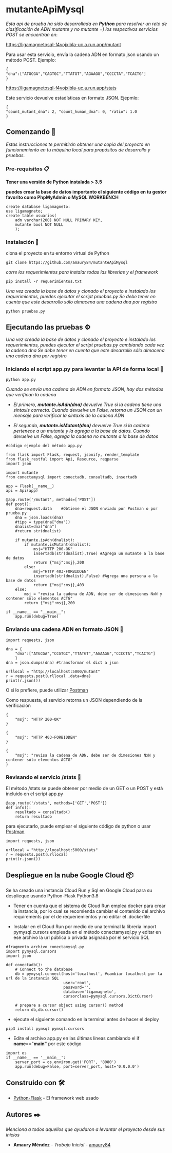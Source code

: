 # mutanteApiMysql

_Esta api de prueba ha sido desarrollada en **Python** para resolver un reto de clasificación de ADN mutante y no mutante =)
los respectivos servicios POST se encuentran en_:

https://ligamagnetosql-f4vojxibla-uc.a.run.app/mutant

Para usar esta servicio, envía la cadena ADN en formato json usando un método POST. Ejemplo:
```
{
"dna":["ATGCGA","CAGTGC","TTATGT","AGAAGG","CCCCTA","TCACTG"]
}
```
https://ligamagnetosql-f4vojxibla-uc.a.run.app/stats

Este servicio devuelve estadísticas en formato JSON. Ejepmlo:
```
{
"count_mutant_dna": 2, "count_human_dna": 0, "ratio": 1.0
}
```
## Comenzando 🚀

_Estas instrucciones te permitirán obtener una copia del proyecto en funcionamiento en tu máquina local para propósitos de desarrollo y pruebas._

### Pre-requisitos 📋
**Tener una versión de Python instalada > 3.5**

**puedes crear la base de datos importanto el siguiente código en tu gestor favorito como PhpMyAdmin o MySQL WORKBENCH**

```
create database ligamagneto:
use ligamagneto;
create table usuarios(
    adn varchar(200) NOT NULL PRIMARY KEY,
    mutante bool NOT NULL
    );
```

### Instalación 🔧

clona el proyecto en tu entorno virtual de Python

```
git clone https://github.com/amaury84/mutanteApiMysql
```

_corre los requerimientos para instalar todas las librerias y el framework_

```
pip install -r requerimientos.txt
```

_Una vez creada la base de datos y clonado el proyecto e instalado los requerimientos, puedes ejecutar el script pruebas.py
Se debe tener en cuenta que este desarrollo sólo almacena una cadena dna por registro_
```
python pruebas.py
```

## Ejecutando las pruebas ⚙️

_Una vez creada la base de datos y clonado el proyecto e instalado los requerimientos, puedes ejecutar el script pruebas.py cambiando cada vez la cadena dna
Se debe tener en cuenta que este desarrollo sólo almacena una cadena dna por registro_

### Iniciando el script app.py para levantar la API de forma local 🔩
```
python app.py
```

_Cuando se envía una cadena de ADN en formato JSON, hay dos métodos que verifican la cadena_

* _El primero, **mutante.isAdn(dna)** devuelve True si la cadena tiene una sintaxis correcta._
 _Cuando devuelve un False, retorna un JSON con un mensaje para verificar la sintaxis de la cadena ADN_

* _El segundo, **mutante.isMutant(dna)** devuelve True si la cadena pertenece a un mutante y la agrega a la base de datos._
_Cuando devuelve un False, agrega la cadena no mutante a la base de datos_
```
#código ejemplo del método app.py

from flask import Flask, request, jsonify, render_template
from flask_restful import Api, Resource, reqparse
import json

import mutante
from conectamysql import conectadb, consultadb, insertadb

app = Flask(__name__)
api = Api(app)

@app.route('/mutant', methods=['POST'])
def post():
    dna=request.data    #Obtiene el JSON enviado por Postman o por prueba.py
    dna = json.loads(dna)
    #tipo = type(dna["dna"])
    dnalist=dna["dna"]
    #return str(dnalist)

    if mutante.isAdn(dnalist):        
        if mutante.isMutant(dnalist):
            msj="HTTP 200-OK"
            insertadb(str(dnalist),True) #Agrega un mutante a la base de datos
            return {"msj":msj},200
        else:
            msj="HTTP 403-FORBIDDEN"
            insertadb(str(dnalist),False) #Agrega una persona a la base de datos
            return {"msj":msj},403
    else:
        msj = "revisa la cadena de ADN, debe ser de dimesiones NxN y contener sólo elementos ACTG"
        return {"msj":msj},200
        
if __name__ == "__main__":
    app.run(debug=True)
```
### Enviando una cadena ADN en formato JSON 🔩
```
import requests, json

dna = {
    "dna":["ATGCGA","CCGTGC","TTATGT","AGAAGG","CCCCTA","TCACTG"]
    }
dna = json.dumps(dna) #transformar el dict a json

urllocal = "http://localhost:5000/mutant"
r = requests.post(urllocal ,data=dna)
print(r.json())
```
O si lo prefiere, puede utilizar [Postman](https://www.postman.com/)

Como respuesta, el servicio retorna un JSON dependiendo de la verificación
```
{
    "msj": "HTTP 200-OK"
}
```
```
{
    "msj": "HTTP 403-FORBIDDEN"
}
```
```
{
    "msj": "revisa la cadena de ADN, debe ser de dimesiones NxN y contener sólo elementos ACTG"
}
```

### Revisando el servicio /stats 🔩
El método /stats se puede obtener por medio de un GET o un POST y está incluido en el script app.py
```
@app.route('/stats', methods=['GET','POST'])
def info():
    resultado = consultadb()
    return resultado
```
para ejecutarlo, puede emplear el siguiente código de python o usar [Postman](https://www.postman.com/)
```
import requests, json

urllocal = "http://localhost:5000/stats"
r = requests.post(urllocal)
print(r.json())
```

## Despliegue en la nube Google Cloud 📦

Se ha creado una instancia Cloud Run y Sql en Google Cloud para su desplieque usando Python-Flask Python3.8

* Tener en cuenta que el sistema de Cloud Run emplea docker para crear la instancia, por lo cual se recomienda cambiar el contenido
del archivo requirements por el de requeriemientos y no editar el .dockerfile

* Instalar en el Cloud Run por medio de una terminal la libreria import pymysql.cursors empleada en el método conectamysql.py 
y editar en ese archivo la url pública o privada asignada por el servicio SQL
```
#fragmento archivo conectamysql.py
import pymysql.cursors
import json

def conectadb():    
    # Connect to the database
    db = pymysql.connect(host='localhost', #cambiar localhost por la url de la instancia SQL
                         user='root',
                         password='',
                         database='ligamagneto',
                         cursorclass=pymysql.cursors.DictCursor)

    # prepare a cursor object using cursor() method
    return db,db.cursor()
```
* ejecute el siguiente comando en la terminal antes de hacer el deploy
```
pip3 install pymsql pymsql.cursors
```
* Edite el archivo app.py en las últimas lineas cambiando el if __name__=="__main"__ por este código
```
import os
if __name__ == '__main__':
    server_port = os.environ.get('PORT', '8080')
    app.run(debug=False, port=server_port, host='0.0.0.0')
```

## Construido con 🛠️

* [Python-Flask](https://flask.palletsprojects.com/en/2.0.x/) - El framework web usado

## Autores ✒️

_Menciona a todos aquellos que ayudaron a levantar el proyecto desde sus inicios_

* **Amaury Méndez** - *Trabajo Inicial* - [amaury84](https://github.com/amaury84)

